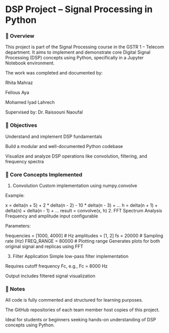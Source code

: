 # DSP Project – Signal Processing in Python
### 📘 Overview
This project is part of the Signal Processing course in the GSTR 1 – Telecom department. It aims to implement and demonstrate core Digital Signal Processing (DSP) concepts using Python, specifically in a Jupyter Notebook environment.

The work was completed and documented by:

Rhita Mahraz

Fellous Aya

Mohamed Iyad Lahrech

Supervised by: Dr. Raissouni Naoufal

### 🎯 Objectives
Understand and implement DSP fundamentals

Build a modular and well-documented Python codebase

Visualize and analyze DSP operations like convolution, filtering, and frequency spectra

### 🧠 Core Concepts Implemented
1. Convolution
Custom implementation using numpy.convolve

Example:

x = delta(n + 5) + 2 * delta(n - 2) - 10 * delta(n - 3) + ...
h = delta(n + 1) + delta(n) + delta(n - 1) + ...
result = convolve(x, h)
2. FFT Spectrum Analysis
Frequency and amplitude input configurable

Parameters:

frequencies = [1000, 4000]      # Hz
amplitudes = [1, 2]
fs = 20000                      # Sampling rate (Hz)
FREQ_RANGE = 80000             # Plotting range
Generates plots for both original signal and replicas using FFT

3. Filter Application
Simple low-pass filter implementation

Requires cutoff frequency Fc, e.g., Fc = 8000 Hz

Output includes filtered signal visualization


### 📝 Notes
All code is fully commented and structured for learning purposes.

The GitHub repositories of each team member host copies of this project.

Ideal for students or beginners seeking hands-on understanding of DSP concepts using Python.

